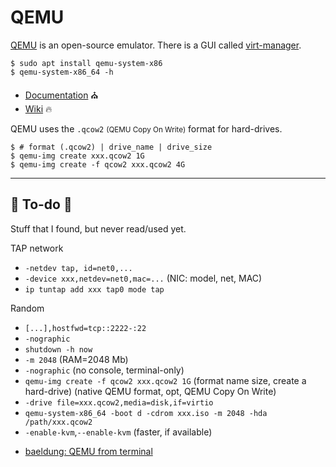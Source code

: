 # QEMU

<div class="row row-cols-md-2"><div>

[QEMU](https://github.com/qemu/qemu) is an open-source emulator.  There is a GUI called [virt-manager](https://github.com/virt-manager/virt-manager).

```shell!
$ sudo apt install qemu-system-x86
$ qemu-system-x86_64 -h
```

* [Documentation](https://www.qemu.org/docs/master/) ⛪
* [Wiki](https://wiki.qemu.org/Documentation) 🔥
</div><div>

QEMU uses the `.qcow2` <small>(QEMU Copy On Write)</small> format for hard-drives.

```shell!
$ # format (.qcow2) | drive_name | drive_size
$ qemu-img create xxx.qcow2 1G
$ qemu-img create -f qcow2 xxx.qcow2 4G
```
</div></div>

<hr class="sep-both">

## 👻 To-do 👻

Stuff that I found, but never read/used yet.

<div class="row row-cols-md-2"><div>

TAP network

* `-netdev tap, id=net0,...`
* `-device xxx,netdev=net0,mac=...` (NIC: model, net, MAC)
* `ip tuntap add xxx tap0 mode tap`

Random

* `[...],hostfwd=tcp::2222-:22`
* `-nographic`
* `shutdown -h now`
* `-m 2048` (RAM=2048 Mb)
* `-nographic` (no console, terminal-only)
* `qemu-img create -f qcow2 xxx.qcow2 1G` (format name size, create a hard-drive) (native QEMU format, opt, QEMU Copy On Write)
* `-drive file=xxx.qcow2,media=disk,if=virtio`
* `qemu-system-x86_64 -boot d -cdrom xxx.iso -m 2048 -hda /path/xxx.qcow2`
* `-enable-kvm`,`--enable-kvm` (faster, if available)
</div><div>

* [baeldung: QEMU from terminal](https://www.baeldung.com/linux/qemu-from-terminal)
</div></div>